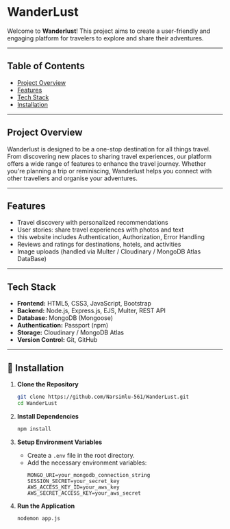 # WanderLust

Welcome to **Wanderlust**! This project aims to create a user-friendly and engaging platform for travelers to explore and share their adventures.

---

## Table of Contents
- [Project Overview](#project-overview)
- [Features](#features)
- [Tech Stack](#tech-stack)
- [Installation](#installation)
---

## Project Overview
Wanderlust is designed to be a one-stop destination for all things travel. From discovering new places to sharing travel experiences, our platform offers a wide range of features to enhance the travel journey. Whether you're planning a trip or reminiscing, Wanderlust helps you connect with other travellers and organise your adventures.

---


## Features
- Travel discovery with personalized recommendations
- User stories: share travel experiences with photos and text
- this website includes Authentication, Authorization, Error Handling
- Reviews and ratings for destinations, hotels, and activities
- Image uploads (handled via Multer / Cloudinary / MongoDB Atlas DataBase)

---

## Tech Stack
- **Frontend:** HTML5, CSS3, JavaScript, Bootstrap  
- **Backend:** Node.js, Express.js, EJS, Multer, REST API  
- **Database:** MongoDB (Mongoose)  
- **Authentication:** Passport (npm)  
- **Storage:** Cloudinary / MongoDB Atlas
- **Version Control:** Git, GitHub

---

## 🚀 Installation

1. **Clone the Repository**
    ```bash
    git clone https://github.com/Narsimlu-561/WanderLust.git
    cd WanderLust
    ```

2. **Install Dependencies**
    ```bash
    npm install
    ```

3. **Setup Environment Variables**
    - Create a `.env` file in the root directory.
    - Add the necessary environment variables:
      ```env
      MONGO_URI=your_mongodb_connection_string
      SESSION_SECRET=your_secret_key
      AWS_ACCESS_KEY_ID=your_aws_key
      AWS_SECRET_ACCESS_KEY=your_aws_secret
      ```

4. **Run the Application**
    ```bash
    nodemon app.js
    ```
